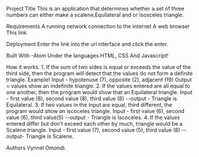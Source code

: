 Project Title
This is an application that determines whether a set of three numbers can either make a scalene,Equilateral and or Isosceles triangle.

Requirements
A running network connection to the internet
A web browser
This link

Deployment
Enter the link into the url interface and click the enter.

Built With
-Atom
Under the languages HTML, CSS And Javascript!

How it works.
1.
If the sum of two sides is equal or exceeds the value of the third side, then the program will detect that the values do not form a definite triangle.
Example!
 Input - hypotenuse (7), opposite (2), adjacent (19)
 Output = values show an indefinite triangle.
2.
If the values entered are all equal to one another, then the program would show that an Equilateral triangle.
Input - first value (8), second value (8), third value (8) --output - Triangle is Equilateral.
3.
If two values in the input are equal, third different, the program would show an iscoceles triangle.
Input - first value (6), second value (6), third value(5) --output - Triangle is Iscoceles.
4.
If the values entered differ but don't exceed each other by much, triangle would be a Scalene triangle.
Input - first value (7), second value (5), third value (8) --output- Triangle is Scalene.

Authors
Vynnel Omondi.
